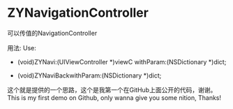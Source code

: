 # ZYNavigationController
可以传值的NavigationController

用法:
Use:

- (void)ZYNavi:(UIViewController *)viewC withParam:(NSDictionary *)dict;

- (void)ZYNaviBackwithParam:(NSDictionary *)dict;

这个就是提供的一个思路，这个是我第一个在GitHub上面公开的代码，谢谢。
This is my first demo on Github, only wanna give you some nition, Thanks!
